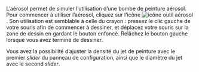 L’aérosol permet de simuler l’utilisation d’une bombe de peinture aérosol. Pour commencer à utiliser l’aérosol, cliquez sur l’icône ![icône outil aérosol](../../assets/PLACEHOLDER.png). Son utilisation est semblable à celle du crayon : pressez le clic gauche de votre souris afin de commencer à dessiner, et déplacez votre souris sur la zone de dessin en gardant le bouton enfoncé. Relâchez le bouton gauche lorsque vous avez terminé de dessiner. 

 Vous avez la possibilité d’ajuster la densité du jet de peinture avec le premier _slider_ du panneau de configuration, ainsi que le diamètre du jet avec le second _slider_.